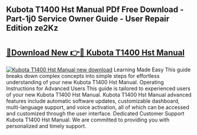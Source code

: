 ## Kubota T1400 Hst Manual PDf Free Download - Part-1j0 Service Owner Guide - User Repair Edition ze2Kz

# <h2><a href="http://bc86349.oget.top/?id=Kubota+T1400+Hst+Manual">🔗Download New 👉🔴 Kubota T1400 Hst Manual</a></h2>

[![Kubota T1400 Hst Manual new download](https://i.imgur.com/5g1atiW.png)](http://bc86349.oget.top/?id=Kubota+T1400+Hst+Manual)
Learning Made Easy This guide breaks down complex concepts into simple steps for effortless understanding of your new Kubota T1400 Hst Manual. Operating Instructions for Advanced Users This guide is tailored to experienced users of your new Kubota T1400 Hst Manual. Kubota T1400 Hst Manual advanced features include automatic software updates, customizable dashboard, multi-language support, and voice activation, all of which can be accessed and customized through the user interface. Dedicated Customer Support Kubota T1400 Hst Manual. We are committed to providing you with personalized and timely support.
